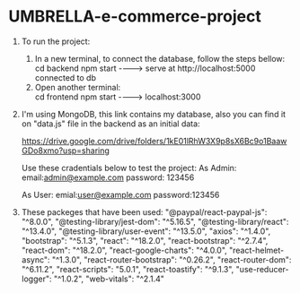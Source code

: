 # UMBRELLA-e-commerce-project

1. To run the project:

   1. In a new terminal, to connect the database, follow the steps bellow:
      cd backend
      npm start
      ----> serve at http://localhost:5000
      connected to db
   2. Open another terminal:  
      cd frontend
      npm start
      ----> localhost:3000

2. I'm using MongoDB, this link contains my database, also you can find it on "data.js" file in the backend as an initial data:

   https://drive.google.com/drive/folders/1kE01lRhW3X9p8sX6Bc9o1BaawGDo8xmo?usp=sharing

   Use these cradentials below to test the project:
   As Admin:
   email:admin@example.com
   password: 123456

   As User:
   emial:user@example.com
   password:123456

3. These packeges that have been used:
   "@paypal/react-paypal-js": "^8.0.0",
   "@testing-library/jest-dom": "^5.16.5",
   "@testing-library/react": "^13.4.0",
   "@testing-library/user-event": "^13.5.0",
   "axios": "^1.4.0",
   "bootstrap": "^5.1.3",
   "react": "^18.2.0",
   "react-bootstrap": "^2.7.4",
   "react-dom": "^18.2.0",
   "react-google-charts": "^4.0.0",
   "react-helmet-async": "^1.3.0",
   "react-router-bootstrap": "^0.26.2",
   "react-router-dom": "^6.11.2",
   "react-scripts": "5.0.1",
   "react-toastify": "^9.1.3",
   "use-reducer-logger": "^1.0.2",
   "web-vitals": "^2.1.4"
